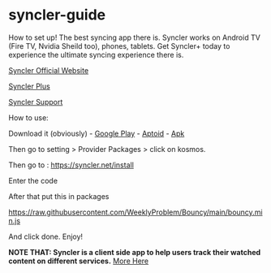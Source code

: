 # syncler-guide
How to set up! The best syncing app there is. Syncler works on Android TV (Fire TV, Nvidia Sheild too), phones, tablets. Get Syncler+ today to experience the ultimate syncing experience there is.

[Syncler Official Website](https://syncler.net/)

[Syncler Plus](https://syncler.net/plus)

[Syncler Support](https://syncler.net/plus-support)

How to use:

Download it (obviously) -  [Google Play](https://play.google.com/store/apps/details?id=com.syncler) - [Aptoid](https://syncler.en.aptoide.com/app) - [Apk](https://syncler.net/d)

Then go to setting > Provider Packages > click on kosmos.

Then go to : https://syncler.net/install

Enter the code

After that put this in packages

https://raw.githubusercontent.com/WeeklyProblem/Bouncy/main/bouncy.min.js

And click done.
Enjoy!

**NOTE THAT: Syncler is a client side app to help users track their watched content on different services.** [More Here](https://syncler.net/disclaimer)
